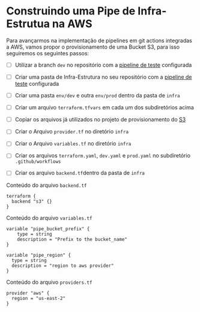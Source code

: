 Construindo uma Pipe de Infra-Estrutua na AWS
==============================================

Para avançarmos na implementação de pipelines em git actions integradas a AWS, vamos propor o provisionamento de uma Bucket S3, para isso seguiremos os seguintes passos:

- [ ] Utilizar a branch `dev` no repositório com a [pipeline de teste](03-Pipe-Github-AWS.md) configurada
- [ ] Criar uma pasta de Infra-Estrutura no seu repositório com a [pipeline de teste](03-Pipe-Github-AWS.md) configurada
- [ ] Criar uma pasta `env/dev` e outra `env/prod` dentro da pasta de `infra`
- [ ] Criar um arquivo `terraform.tfvars` em cada um dos subdiretórios acima
- [ ] Copiar os arquivos já utilizados no projeto de provisionamento do [S3](../apendix/Terraform/examples/s3/)
- [ ] Criar o Arquivo `provider.tf` no diretório `infra`
- [ ] Criar o Arquivo `variables.tf` no diretório `infra` 
- [ ] Criar os arquivos `terraform.yaml`, `dev.yaml` e `prod.yaml` no subdiretório `.github/workflows`
- [ ] Criar os arquivo `backend.tf`dentro da pasta de `infra`


Conteúdo do arquivo `backend.tf`
```hcl
terraform {
  backend "s3" {}
}
```

Conteúdo do arquivo `variables.tf`
```hcl
variable "pipe_bucket_prefix" {
    type = string
    description = "Prefix to the bucket_name"
}

variable "pipe_region" {
  type = string
  description = "region to aws provider"
}
```


Conteúdo do arquivo `providers.tf`
```hcl
provider "aws" {
  region = "us-east-2"
}
```

